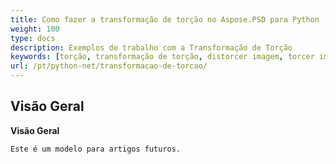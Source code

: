 ```yaml
---
title: Como fazer a transformação de torção no Aspose.PSD para Python
weight: 100
type: docs
description: Exemplos de trabalho com a Transformação de Torção
keywords: [torção, transformação de torção, distorcer imagem, torcer imagem, psd, api psd, python, exemplo de código]
url: /pt/python-net/transformacao-de-torcao/
---
```


## **Visão Geral**

**Visão Geral**
	
	Este é um modelo para artigos futuros.
